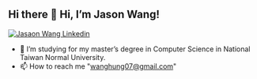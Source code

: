 <h2> Hi there 👋 Hi, I’m Jason Wang! </h2>

[![Jasaon Wang Linkedin](https://img.shields.io/badge/LinkedIn-0077B5?style=for-the-badge&logo=linkedin&logoColor=white)](https://www.linkedin.com/in/jasonthehung/)
- 🌱 I’m studying for my master’s degree in Computer Science in National Taiwan Normal University.
- 📫 How to reach me "wanghung07@gmail.com"
